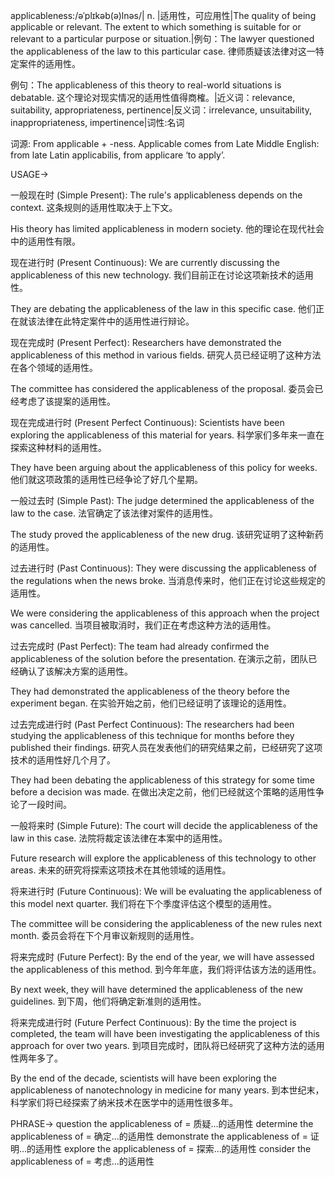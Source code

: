 applicableness:/əˈplɪkəb(ə)lnəs/| n. |适用性，可应用性|The quality of being applicable or relevant.  The extent to which something is suitable for or relevant to a particular purpose or situation.|例句：The lawyer questioned the applicableness of the law to this particular case. 律师质疑该法律对这一特定案件的适用性。

例句：The applicableness of this theory to real-world situations is debatable.  这个理论对现实情况的适用性值得商榷。|近义词：relevance, suitability, appropriateness, pertinence|反义词：irrelevance, unsuitability, inappropriateness, impertinence|词性:名词

词源: From applicable + -ness.  Applicable comes from Late Middle English: from late Latin applicabilis, from applicare ‘to apply’.


USAGE->

一般现在时 (Simple Present):
The rule's applicableness depends on the context.  这条规则的适用性取决于上下文。

His theory has limited applicableness in modern society. 他的理论在现代社会中的适用性有限。


现在进行时 (Present Continuous):
We are currently discussing the applicableness of this new technology. 我们目前正在讨论这项新技术的适用性。

They are debating the applicableness of the law in this specific case. 他们正在就该法律在此特定案件中的适用性进行辩论。


现在完成时 (Present Perfect):
Researchers have demonstrated the applicableness of this method in various fields. 研究人员已经证明了这种方法在各个领域的适用性。

The committee has considered the applicableness of the proposal. 委员会已经考虑了该提案的适用性。


现在完成进行时 (Present Perfect Continuous):
Scientists have been exploring the applicableness of this material for years.  科学家们多年来一直在探索这种材料的适用性。

They have been arguing about the applicableness of this policy for weeks. 他们就这项政策的适用性已经争论了好几个星期。


一般过去时 (Simple Past):
The judge determined the applicableness of the law to the case. 法官确定了该法律对案件的适用性。

The study proved the applicableness of the new drug.  该研究证明了这种新药的适用性。


过去进行时 (Past Continuous):
They were discussing the applicableness of the regulations when the news broke. 当消息传来时，他们正在讨论这些规定的适用性。

We were considering the applicableness of this approach when the project was cancelled.  当项目被取消时，我们正在考虑这种方法的适用性。


过去完成时 (Past Perfect):
The team had already confirmed the applicableness of the solution before the presentation. 在演示之前，团队已经确认了该解决方案的适用性。

They had demonstrated the applicableness of the theory before the experiment began. 在实验开始之前，他们已经证明了该理论的适用性。


过去完成进行时 (Past Perfect Continuous):
The researchers had been studying the applicableness of this technique for months before they published their findings.  研究人员在发表他们的研究结果之前，已经研究了这项技术的适用性好几个月了。

They had been debating the applicableness of this strategy for some time before a decision was made. 在做出决定之前，他们已经就这个策略的适用性争论了一段时间。


一般将来时 (Simple Future):
The court will decide the applicableness of the law in this case. 法院将裁定该法律在本案中的适用性。

Future research will explore the applicableness of this technology to other areas. 未来的研究将探索这项技术在其他领域的适用性。


将来进行时 (Future Continuous):
We will be evaluating the applicableness of this model next quarter.  我们将在下个季度评估这个模型的适用性。

The committee will be considering the applicableness of the new rules next month. 委员会将在下个月审议新规则的适用性。


将来完成时 (Future Perfect):
By the end of the year, we will have assessed the applicableness of this method. 到今年年底，我们将评估该方法的适用性。

By next week, they will have determined the applicableness of the new guidelines. 到下周，他们将确定新准则的适用性。


将来完成进行时 (Future Perfect Continuous):
By the time the project is completed, the team will have been investigating the applicableness of this approach for over two years. 到项目完成时，团队将已经研究了这种方法的适用性两年多了。

By the end of the decade, scientists will have been exploring the applicableness of nanotechnology in medicine for many years. 到本世纪末，科学家们将已经探索了纳米技术在医学中的适用性很多年。

PHRASE->
question the applicableness of = 质疑...的适用性
determine the applicableness of = 确定...的适用性
demonstrate the applicableness of = 证明...的适用性
explore the applicableness of = 探索...的适用性
consider the applicableness of = 考虑...的适用性
